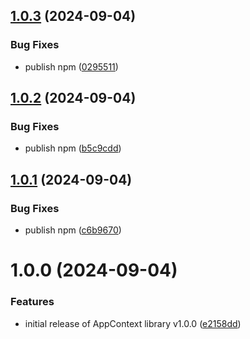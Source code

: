 ## [1.0.3](https://github.com/echaoeoen/app-context/compare/v1.0.2...v1.0.3) (2024-09-04)


### Bug Fixes

* publish npm ([0295511](https://github.com/echaoeoen/app-context/commit/02955112bb106fb8d9130534c3ac7e31e7f5c1e8))

## [1.0.2](https://github.com/echaoeoen/app-context/compare/v1.0.1...v1.0.2) (2024-09-04)


### Bug Fixes

* publish npm ([b5c9cdd](https://github.com/echaoeoen/app-context/commit/b5c9cdd8d0790706e5d1f34b2b4e99982568f633))

## [1.0.1](https://github.com/echaoeoen/app-context/compare/v1.0.0...v1.0.1) (2024-09-04)


### Bug Fixes

* publish npm ([c6b9670](https://github.com/echaoeoen/app-context/commit/c6b967055c7e94c102b9d1fcbe190eb61524499c))

# 1.0.0 (2024-09-04)


### Features

* initial release of AppContext library v1.0.0 ([e2158dd](https://github.com/echaoeoen/app-context/commit/e2158dd78311ccb3cfe7d4fbf6925067f6b19c86))
